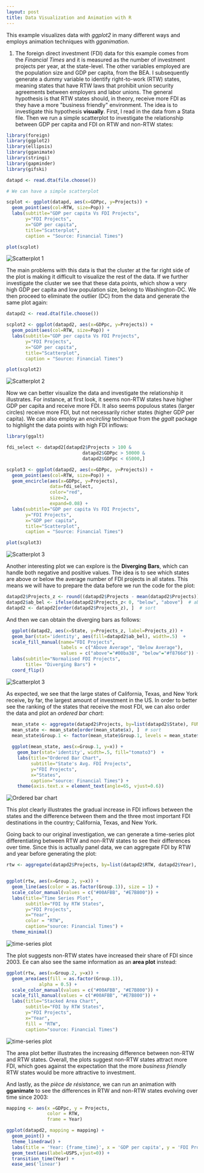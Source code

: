 ```yaml
---
layout: post
title: Data Visualization and Animation with R
---
```


This example visualizes data with *ggplot2* in many different ways and employs animation techniques with *gganimation*.

1. The foreign direct investment (FDI) data for this example comes from the *Financial Times* and it is measured as the number of investment projects per year, at the state-level. 
The other variables employed are the population size and GDP per capita, from the BEA. I subsequently generate a dummy variable to identify right-to-work (RTW) states, meaning states that have RTW laws that prohibit union security agreements between employers and labor unions. The general hypothesis is that RTW states should, in theory, receive more FDI as they have a more "business friendly" environment. The idea is to investigate this hypothesis **visually**. 
First, I read in the data from a Stata file. Then we run a simple scatterplot to investigate the relationship between GDP per capita and FDI on RTW and non-RTW states:

```R
library(foreign)
library(ggplot2)
library(ellipsis)
library(gganimate)
library(stringi)
library(gapminder)
library(gifski)

datapd <- read.dta(file.choose())

# We can have a simple scatterplot

scplot <- ggplot(datapd, aes(x=GDPpc, y=Projects)) + 
  geom_point(aes(col=RTW, size=Pop)) + 
  labs(subtitle="GDP per capita Vs FDI Projects", 
       y="FDI Projects", 
       x="GDP per capita", 
       title="Scatterplot", 
       caption = "Source: Financial Times")

plot(scplot)
```
![Scatterplot 1](https://github.com/pmcavallo/pmcavallo.github.io/blob/master/images/scatter.png?raw=true)

The main problems with this data is that the cluster at the far right side of the plot is making it difficult to visualize the rest of the data. If we further investigate the cluster we see that these data points, which show a very high GDP per capita and low population size, belong to Washington-DC. We then proceed to eliminate the outlier (DC) from the data and generate the same plot again:

```R
datapd2 <- read.dta(file.choose())

scplot2 <- ggplot(datapd2, aes(x=GDPpc, y=Projects)) + 
  geom_point(aes(col=RTW, size=Pop)) + 
  labs(subtitle="GDP per capita Vs FDI Projects", 
       y="FDI Projects", 
       x="GDP per capita", 
       title="Scatterplot", 
       caption = "Source: Financial Times")

plot(scplot2)
```
![Scatterplot 2](https://github.com/pmcavallo/pmcavallo.github.io/blob/master/images/scatter2.png?raw=true)

Now we can better visualize the data and investigate the relationship it illustrates. For instance, at first look, it seems non-RTW states have higher GDP per capita and receive more FDI. It also seems populous states (larger circles) receive more FDI, but not necessarily richer states (higher GDP per capita). We can also employ an *encircling* techinque from the *ggalt* package to highlight the data points with high FDI inflows:

```R
library(ggalt)

fdi_select <- datapd2[datapd2$Projects > 100 & 
                            datapd2$GDPpc > 50000 & 
                            datapd2$GDPpc < 65000,]

scplot3 <- ggplot(datapd2, aes(x=GDPpc, y=Projects)) + 
  geom_point(aes(col=RTW, size=Pop)) + 
  geom_encircle(aes(x=GDPpc, y=Projects), 
                data=fdi_select, 
                color="red", 
                size=2, 
                expand=0.08) +   
  labs(subtitle="GDP per capita Vs FDI Projects", 
       y="FDI Projects", 
       x="GDP per capita", 
       title="Scatterplot", 
       caption = "Source: Financial Times")

plot(scplot3)

```
![Scatterplot 3](https://github.com/pmcavallo/pmcavallo.github.io/blob/master/images/scatter3.png?raw=true)

Another interesting plot we can explore is the **Diverging Bars**, which can handle both negative and positive values. The idea is to see which states are above or below the average number of FDI projects in all states. This means we will have to prepare the data before we run the code for the plot:
```R
datapd2$Projects_z <- round((datapd2$Projects - mean(datapd2$Projects))/sd(datapd2$Projects), 2)  # compute normalized FDI Projects
datapd2$ab_bel <- ifelse(datapd2$Projects_z< 0, "below", "above")  # above / below avg FDI
datapd2 <- datapd2[order(datapd2$Projects_z), ]  # sort
```

And then we can obtain the diverging bars as follows:

```R
  ggplot(datapd2, aes(x=State, y=Projects_z, label=Projects_z)) + 
  geom_bar(stat='identity', aes(fill=datapd2$ab_bel), width=.5)  +
  scale_fill_manual(name="FDI Projects", 
                    labels = c("Above Average", "Below Average"), 
                    values = c("above"="#00ba38", "below"="#f8766d")) + 
  labs(subtitle="Normalised FDI Projects", 
       title= "Diverging Bars") + 
  coord_flip()
```
![Scatterplot 3](https://github.com/pmcavallo/pmcavallo.github.io/blob/master/images/diver_bar.PNG?raw=true)

As expected, we see that the large states of California, Texas, and New York receive, by far, the largest amount of investment in the US. In order to better see the ranking of the states that receive the most FDI, we can also order the data and plot an *ordered bar chart*:

```R
  mean_state <- aggregate(datapd2$Projects, by=list(datapd2$State), FUN=mean)  # aggregate by year
  mean_state <- mean_state[order(mean_state$x), ]  # sort
  mean_state$Group.1 <- factor(mean_state$Group.1, levels = mean_state$Group.1)  # to retain the order in plot.
  
  ggplot(mean_state, aes(x=Group.1, y=x)) + 
    geom_bar(stat='identity', width=.5, fill="tomato3")  +
    labs(title="Ordered Bar Chart", 
         subtitle="State's Avg. FDI Projects",
         y="FDI Projects", 
         x="States", 
         caption="source: Financial Times") + 
    theme(axis.text.x = element_text(angle=65, vjust=0.6))

```
![Ordered bar chart](https://github.com/pmcavallo/pmcavallo.github.io/blob/master/images/ord_bar.png?raw=true)

This plot clearly illustrates the gradual increase in FDI inflows between the states and the difference between them and the three most important FDI destinations in the country; California, Texas, and New York.

Going back to our original investigation, we can generate a time-series plot differentiating between RTW and non-RTW states to see their differences over time. Since this is actually panel data, we can aggregate FDI by RTW and year before generating the plot:

```R
rtw <- aggregate(datapd2$Projects, by=list(datapd2$RTW, datapd2$Year), FUN=mean)  # aggregate by RTW and year


ggplot(rtw, aes(x=Group.2, y=x)) + 
  geom_line(aes(color = as.factor(Group.1)), size = 1) +
  scale_color_manual(values = c("#00AFBB", "#E7B800")) +
  labs(title="Time Series Plot", 
       subtitle="FDI by RTW States",
       y="FDI Projects", 
       x="Year",
       color = "RTW",
       caption="source: Financial Times") + 
  theme_minimal()

```
![time-series plot](https://github.com/pmcavallo/pmcavallo.github.io/blob/master/images/time.png?raw=true)

The plot suggests non-RTW states have increased their share of FDI since 2003. Ee can also see the same information as an **area plot** instead:

```R
ggplot(rtw, aes(x=Group.2, y=x)) + 
  geom_area(aes(fill = as.factor(Group.1)), 
            alpha = 0.5) +
  scale_color_manual(values = c("#00AFBB", "#E7B800")) +
  scale_fill_manual(values = c("#00AFBB", "#E7B800")) +
  labs(title="Stacked Area Chart", 
       subtitle="FDI by RTW States",
       y="FDI Projects", 
       x="Year",
       fill = "RTW",
       caption="source: Financial Times") 
```
![time-series plot](https://github.com/pmcavallo/pmcavallo.github.io/blob/master/images/stack.png?raw=true)
       
The area plot better illustrates the increasing difference between non-RTW and RTW states. Overall, the plots suggest non-RTW states attract more FDI, which goes against the expectation that the more *business friendly* RTW states would be more attractive to investment. 

And lastly, as the *pièce de résistance*, we can run an animation with **gganimate** to see the differences in RTW and non-RTW states evolving over time since 2003:

```R
mapping <- aes(x =GDPpc, y = Projects, 
               color = RTW,
               frame = Year)

ggplot(datapd2, mapping = mapping) +
  geom_point() +
  theme_linedraw() + 
  labs(title = 'Year: {frame_time}', x = 'GDP per capita', y = 'FDI Projects') +
  geom_text(aes(label=USPS,vjust=0)) +
  transition_time(Year) +
  ease_aes('linear')
```

